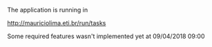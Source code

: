 The application is running in

http://mauriciolima.eti.br/run/tasks


Some required features wasn't implemented yet at 09/04/2018 09:00

